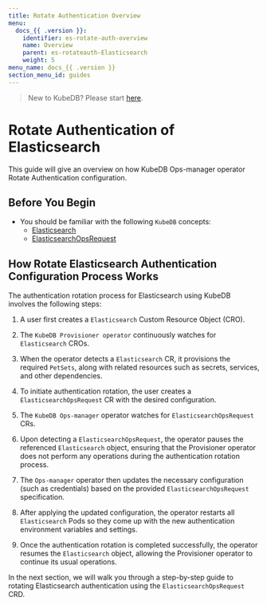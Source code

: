 ```yaml
---
title: Rotate Authentication Overview
menu:
  docs_{{ .version }}:
    identifier: es-rotate-auth-overview
    name: Overview
    parent: es-rotateauth-Elasticsearch
    weight: 5
menu_name: docs_{{ .version }}
section_menu_id: guides
---
```


> New to KubeDB? Please start [here](/docs/README.md).

# Rotate Authentication of Elasticsearch

This guide will give an overview on how KubeDB Ops-manager operator Rotate Authentication configuration.

## Before You Begin

- You should be familiar with the following `KubeDB` concepts:
    - [Elasticsearch](/docs/guides/elasticsearch/concepts/elasticsearch/index.md)
    - [ElasticsearchOpsRequest](/docs/guides/elasticsearch/concepts/elasticsearch-ops-request/index.md)

## How Rotate Elasticsearch Authentication Configuration Process Works

[//]: # (The following diagram shows how KubeDB Ops-manager operator Rotate Authentication of a `Elasticsearch`. Open the image in a new tab to see the enlarged version.)

[//]: # ()
[//]: # (<figure align="center">)

[//]: # (  <img alt="Rotate Authentication process of Elasticsearch" src="/docs/images/day-2-operation/Elasticsearch/kf-rotate-auth.svg">)

[//]: # (<figcaption align="center">Fig: Rotate Auth process of Elasticsearch</figcaption>)

[//]: # (</figure>)

The authentication rotation process for Elasticsearch using KubeDB involves the following steps:

1. A user first creates a `Elasticsearch` Custom Resource Object (CRO).

2. The `KubeDB Provisioner operator` continuously watches for `Elasticsearch` CROs.

3. When the operator detects a `Elasticsearch` CR, it provisions the required `PetSets`, along with related resources such as secrets, services, and other dependencies.

4. To initiate authentication rotation, the user creates a `ElasticsearchOpsRequest` CR with the desired configuration.

5. The `KubeDB Ops-manager` operator watches for `ElasticsearchOpsRequest` CRs.

6. Upon detecting a `ElasticsearchOpsRequest`, the operator pauses the referenced `Elasticsearch` object, ensuring that the Provisioner
   operator does not perform any operations during the authentication rotation process.

7. The `Ops-manager` operator then updates the necessary configuration (such as credentials) based on the provided `ElasticsearchOpsRequest` specification.

8. After applying the updated configuration, the operator restarts all `Elasticsearch` Pods so they come up with the new authentication environment variables and settings.

9. Once the authentication rotation is completed successfully, the operator resumes the `Elasticsearch` object, allowing the Provisioner operator to continue its usual operations.

In the next section, we will walk you through a step-by-step guide to rotating Elasticsearch authentication using the `ElasticsearchOpsRequest` CRD.
